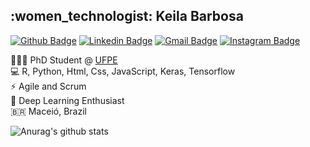 
## :women_technologist: Keila Barbosa
[![Github Badge](https://img.shields.io/badge/-Github-000?style=flat-square&logo=Github&logoColor=white&link=https://github.com/keilabcs)](https://github.com/keilabcs)
[![Linkedin Badge](https://img.shields.io/badge/-LinkedIn-blue?style=flat-square&logo=Linkedin&logoColor=white&link=https://www.linkedin.com/in/keilabcs/)](https://www.linkedin.com/in/keilabcs/)
[![Gmail Badge](https://img.shields.io/badge/-Gmail-c14438?style=flat-square&logo=Gmail&logoColor=white&link=mailto:kbcs2@cin.ufpe.br)](mailto:kbcs2@cin.ufpe.br)
[![Instagram Badge](https://img.shields.io/badge/-Instagram-BF008C?style=flat-square&logo=Instagram&logoColor=white&link=https://www.instagram.com/keilabcs)](https://www.instagram.com/keilabcs) 


👩🏻‍💻 PhD Student @ [UFPE](https://portal.cin.ufpe.br/) <br>
💻 R, Python, Html,  Css, JavaScript, Keras, Tensorflow <br>
⚡ Agile and Scrum <br> 
🤖 Deep Learning Enthusiast <br>
🇧🇷 Maceió, Brazil <br>

![Anurag's github stats](https://github-readme-stats.vercel.app/api?username=keilabcs&show_icons=true&theme=algolia&count_private=true)


<!--
**keilabcs/Keilabcs** is a ✨ _special_ ✨ repository because its `README.md` (this file) appears on your GitHub profile.

Here are some ideas to get you started:

- 🔭 I’m currently working on ...
- 🌱 I’m currently learning ...
- 👯 I’m looking to collaborate on ...
- 🤔 I’m looking for help with ...
- 💬 Ask me about ...
- 📫 How to reach me: ...
- 😄 Pronouns: ...
- ⚡ Fun fact: ...
-->
